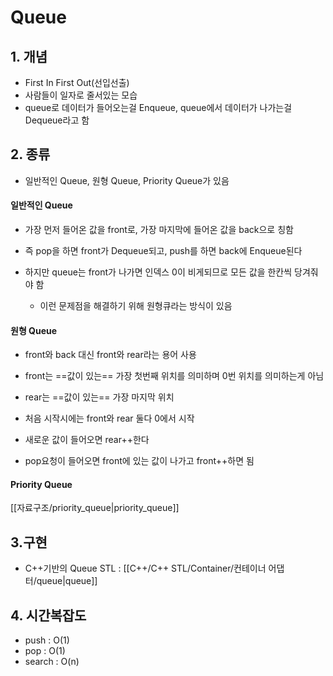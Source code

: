 # Queue

## 1. 개념
- First In First Out(선입선출)
- 사람들이 일자로 줄서있는 모습
- queue로 데이터가 들어오는걸 Enqueue, queue에서 데이터가 나가는걸 Dequeue라고 함

## 2. 종류
- 일반적인 Queue, 원형 Queue, Priority Queue가 있음

#### 일반적인 Queue
- 가장 먼저 들어온 값을 front로, 가장 마지막에 들어온 값을 back으로 칭함
- 즉 pop을 하면 front가 Dequeue되고, push를 하면 back에 Enqueue된다

- 하지만 queue는 front가 나가면 인덱스 0이 비게되므로 모든 값을 한칸씩 당겨줘야 함  
	- 이런 문제점을 해결하기 위해 원형큐라는 방식이 있음

#### 원형 Queue
- front와 back 대신 front와 rear라는 용어 사용
- front는 ==값이 있는== 가장 첫번째 위치를 의미하며 0번 위치를 의미하는게 아님
- rear는 ==값이 있는== 가장 마지막 위치

- 처음 시작시에는 front와 rear 둘다 0에서 시작
- 새로운 값이 들어오면 rear++한다
- pop요청이 들어오면 front에 있는 값이 나가고 front++하면 됨

#### Priority Queue
[[자료구조/priority_queue|priority_queue]]

## 3.구현
- C++기반의 Queue STL : [[C++/C++ STL/Container/컨테이너 어댑터/queue|queue]]

## 4. 시간복잡도
- push : O(1)
- pop : O(1)
- search : O(n)